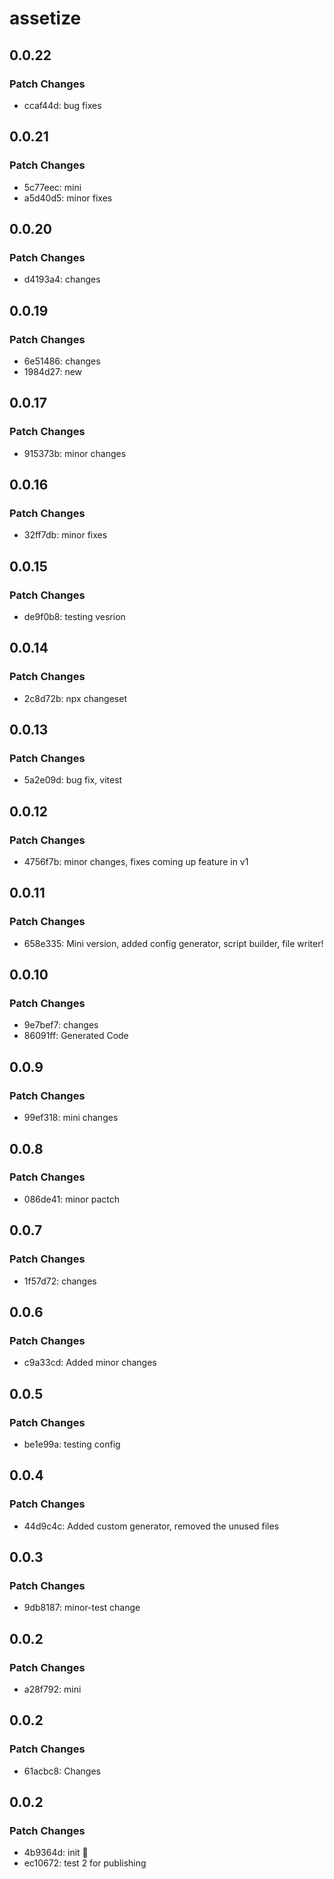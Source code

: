 # assetize

## 0.0.22

### Patch Changes

- ccaf44d: bug fixes

## 0.0.21

### Patch Changes

- 5c77eec: mini
- a5d40d5: minor fixes

## 0.0.20

### Patch Changes

- d4193a4: changes

## 0.0.19

### Patch Changes

- 6e51486: changes
- 1984d27: new

## 0.0.17

### Patch Changes

- 915373b: minor changes

## 0.0.16

### Patch Changes

- 32ff7db: minor fixes

## 0.0.15

### Patch Changes

- de9f0b8: testing vesrion

## 0.0.14

### Patch Changes

- 2c8d72b: npx changeset

## 0.0.13

### Patch Changes

- 5a2e09d: bug fix, vitest

## 0.0.12

### Patch Changes

- 4756f7b: minor changes, fixes coming up feature in v1

## 0.0.11

### Patch Changes

- 658e335: Mini version, added config generator, script builder, file writer!

## 0.0.10

### Patch Changes

- 9e7bef7: changes
- 86091ff: Generated Code

## 0.0.9

### Patch Changes

- 99ef318: mini changes

## 0.0.8

### Patch Changes

- 086de41: minor pactch

## 0.0.7

### Patch Changes

- 1f57d72: changes

## 0.0.6

### Patch Changes

- c9a33cd: Added minor changes

## 0.0.5

### Patch Changes

- be1e99a: testing config

## 0.0.4

### Patch Changes

- 44d9c4c: Added custom generator, removed the unused files

## 0.0.3

### Patch Changes

- 9db8187: minor-test change

## 0.0.2

### Patch Changes

- a28f792: mini

## 0.0.2

### Patch Changes

- 61acbc8: Changes

## 0.0.2

### Patch Changes

- 4b9364d: init 🚀
- ec10672: test 2 for publishing
